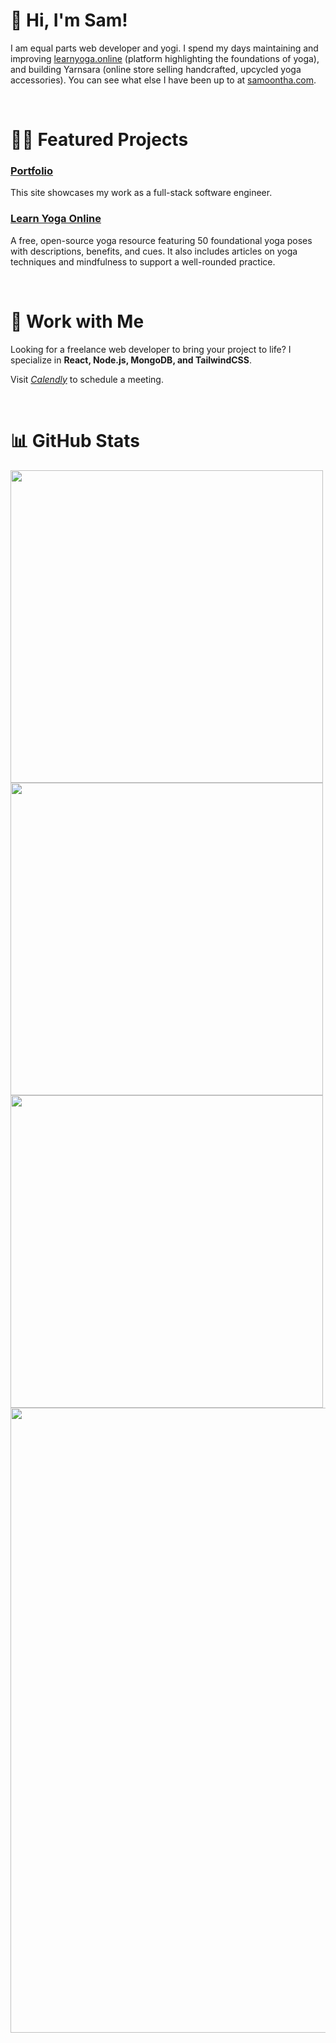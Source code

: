 # 👋 Hi, I'm Sam!

I am equal parts web developer and yogi. I spend my days maintaining and improving [learnyoga.online](https://samanthacabrera.github.io/yoga-library/)  (platform highlighting the foundations of yoga), and building Yarnsara (online store selling handcrafted, upcycled yoga accessories). You can see what else I have been up to at [samoontha.com](https://samoontha.com/).

<br/>

# 👩‍💻 Featured Projects

### [Portfolio](https://samoontha.com/)  
This site showcases my work as a full-stack software engineer.  

### [Learn Yoga Online](https://samanthacabrera.github.io/yoga-library/) 
A free, open-source yoga resource featuring 50 foundational yoga poses with descriptions, benefits, and cues. It also includes articles on yoga techniques and mindfulness to support a well-rounded practice.

</br>

# 🤝 Work with Me 

Looking for a freelance web developer to bring your project to life? 
I specialize in **React, Node.js, MongoDB, and TailwindCSS**.</br>

Visit *[Calendly](https://calendly.com/samantha-n-cabrera)* to schedule a meeting. 

</br>

# 📊 GitHub Stats
<img src="https://github-readme-streak-stats.herokuapp.com/?user=samanthacabrera&theme=default" width="500" />
<img src="https://github-readme-stats.vercel.app/api/top-langs/?username=samanthacabrera&layout=compact&card_width=500&theme=minimal&hide=mako" width="500" />
<img src="https://github-readme-stats.vercel.app/api?username=samanthacabrera&show_icons=true&theme=minimal" width="500" />
<img src="https://github-readme-activity-graph.vercel.app/graph?username=samanthacabrera&theme=minimal" width="1000" />
